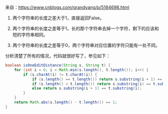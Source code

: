 来自：https://www.cnblogs.com/grandyang/p/5184698.html

1. 两个字符串的长度之差大于1，直接返回False。

2. 两个字符串的长度之差等于1，长的那个字符串去掉一个字符，剩下的应该和短的字符串相同。

3. 两个字符串的长度之差等于0，两个字符串对应位置的字符只能有一处不同。

分析清楚了所有的情况，代码就很好写了，参见如下：
```java
boolean isOneEditDistance(String s, String t) {
    for (int i = 0; i < Math.min(s.length(), t.length()); i++) {
        if (s.charAt(i) != t.charAt(i)) {
            if (s.length() == t.length()) return s.substring(i + 1) == t.substring(i + 1);
            if (s.length() < t.length()) return s.substring(i) == t.substring(i + 1);
            else return s.substring(i + 1) == t.substring(i);
        }
    }
    return Math.abs(s.length() - t.length()) == 1;
}
```
